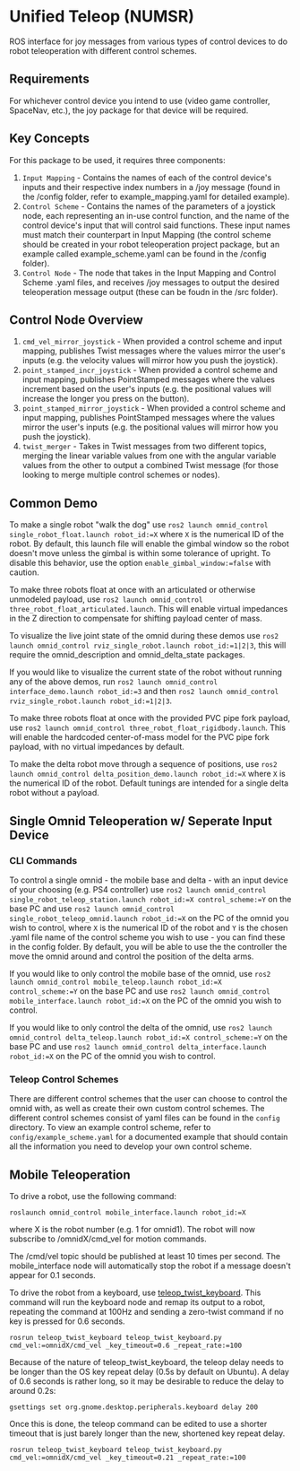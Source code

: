 # Unified Teleop (NUMSR)
ROS interface for joy messages from various types of control devices to do robot teleoperation with different control schemes.

## Requirements
For whichever control device you intend to use (video game controller, SpaceNav, etc.), the joy package for that device will be required.

## Key Concepts
For this package to be used, it requires three components:
1. `Input Mapping`  - Contains the names of each of the control device's inputs and their respective index numbers in a /joy message (found in the /config folder, refer to example_mapping.yaml for detailed example).
2. `Control Scheme` - Contains the names of the parameters of a joystick node, each representing an in-use control function, and the name of the control device's input that will control said functions. These input names must match their counterpart in Input Mapping (the control scheme should be created in your robot teleoperation project package, but an example called example_scheme.yaml can be found in the /config folder).
3. `Control Node`   - The node that takes in the Input Mapping and Control Scheme .yaml files, and receives /joy messages to output the desired teleoperation message output (these can be foudn in the /src folder).

## Control Node Overview
1. `cmd_vel_mirror_joystick`        - When provided a control scheme and input mapping, publishes Twist messages where the values mirror the user's inputs (e.g. the velocity values will mirror how you push the joystick).
2. `point_stamped_incr_joystick`    - When provided a control scheme and input mapping, publishes PointStamped messages where the values increment based on the user's inputs (e.g. the positional values will increase the longer you press on the button).
3. `point_stamped_mirror_joystick`  - When provided a control scheme and input mapping, publishes PointStamped messages where the values mirror the user's inputs (e.g. the positional values will mirror how you push the joystick).
4. `twist_merger`                   - Takes in Twist messages from two different topics, merging the linear variable values from one with the angular variable values from the other to output a combined Twist message (for those looking to merge multiple control schemes or nodes).

## Common Demo

To make a single robot "walk the dog" use `ros2 launch omnid_control single_robot_float.launch robot_id:=X` where `X` is the numerical ID of the robot.
By default, this launch file will enable the gimbal window so the robot doesn't move unless the gimbal is within some tolerance of upright. To disable this behavior, use the option `enable_gimbal_window:=false` with caution.

To make three robots float at once with an articulated or otherwise unmodeled payload, use `ros2 launch omnid_control three_robot_float_articulated.launch`.
This will enable virtual impedances in the Z direction to compensate for shifting payload center of mass.

To visualize the live joint state of the omnid during these demos use `ros2 launch omnid_control rviz_single_robot.launch robot_id:=1|2|3`, this will require the omnid_description and omnid_delta_state packages.

If you would like to visualize the current state of the robot without running any of the above demos, run `ros2 launch omnid_control interface_demo.launch robot_id:=3` and then `ros2 launch omnid_control rviz_single_robot.launch robot_id:=1|2|3`.

To make three robots float at once with the provided PVC pipe fork payload, use `ros2 launch omnid_control three_robot_float_rigidbody.launch`. This will
enable the hardcoded center-of-mass model for the PVC pipe fork payload, with no virtual impedances by default.

To make the delta robot move through a sequence of positions, use `ros2 launch omnid_control delta_position_demo.launch robot_id:=X` where `X` is the numerical
ID of the robot. Default tunings are intended for a single delta robot without a payload.

## Single Omnid Teleoperation w/ Seperate Input Device
### CLI Commands
To control a single omnid - the mobile base and delta - with an input device of your choosing (e.g. PS4 controller) use `ros2 launch omnid_control single_robot_teleop_station.launch robot_id:=X control_scheme:=Y` on the base PC and use `ros2 launch omnid_control single_robot_teleop_omnid.launch robot_id:=X` on the PC of the omnid you wish to control, where `X` is the numerical ID of the robot and `Y` is the chosen .yaml file name of the control scheme you wish to use - you can find these in the config folder.
By default, you will be able to use the the controller the move the omnid around and control the position of the delta arms.

If you would like to only control the mobile base of the omnid, use `ros2 launch omnid_control mobile_teleop.launch robot_id:=X control_scheme:=Y` on the base PC and use `ros2 launch omnid_control mobile_interface.launch robot_id:=X` on the PC of the omnid you wish to control.

If you would like to only control the delta of the omnid, use `ros2 launch omnid_control delta_teleop.launch robot_id:=X control_scheme:=Y` on the base PC and use `ros2 launch omnid_control delta_interface.launch robot_id:=X` on the PC of the omnid you wish to control.

### Teleop Control Schemes
There are different control schemes that the user can choose to control the omnid with, as well as create their own custom control schemes.
The different control schemes consist of yaml files can be found in the `config` directory.
To view an example control scheme, refer to `config/example_scheme.yaml` for a documented example that should contain all the information you need to develop your own control scheme.

## Mobile Teleoperation
To drive a robot, use the following command:

`roslaunch omnid_control mobile_interface.launch robot_id:=X`

where X is the robot number (e.g. 1 for omnid1). The robot will now subscribe to /omnidX/cmd_vel for motion commands.

The /cmd/vel topic should be published at least 10 times per second. The mobile_interface node will automatically stop the robot
if a message doesn't appear for 0.1 seconds.

To drive the robot from a keyboard, use [teleop_twist_keyboard](https://github.com/ros-teleop/teleop_twist_keyboard). This command will run the keyboard node and remap its output to a robot, repeating the command at 100Hz and sending a zero-twist command if no key is pressed for 0.6 seconds.

`rosrun teleop_twist_keyboard teleop_twist_keyboard.py cmd_vel:=omnidX/cmd_vel _key_timeout=0.6 _repeat_rate:=100`

Because of the nature of teleop_twist_keyboard, the teleop delay needs to be longer than the OS key repeat delay (0.5s by default on Ubuntu). A delay of 0.6 seconds is rather long, so it may be desirable to reduce the delay to around 0.2s:

`gsettings set org.gnome.desktop.peripherals.keyboard delay 200`

Once this is done, the teleop command can be edited to use a shorter timeout that is just barely longer than the new, shortened key repeat delay.

`rosrun teleop_twist_keyboard teleop_twist_keyboard.py cmd_vel:=omnidX/cmd_vel _key_timeout=0.21 _repeat_rate:=100`

